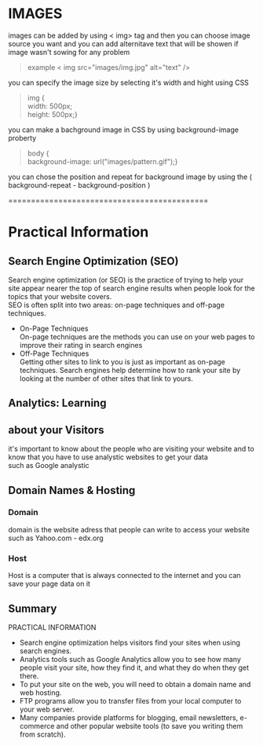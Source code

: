 # IMAGES 

images can be added by using < img> tag and then you can choose image source you want and you can add alternitave text that will be showen if image wasn't sowing for any problem   
> example < img src="images/img.jpg" alt="text" />     


you can specify the image size by selecting it's width and hight using CSS
> img {    
> width: 500px;   
> height: 500px;}    


you can make a bachground image in CSS by using background-image proberty   
> body {   
> background-image: url("images/pattern.gif");}       


you can chose the position and repeat for background image by using  the ( background-repeat - background-position )    


============================================
# Practical Information       
## Search Engine Optimization (SEO)       
Search engine optimization (or SEO) is the practice of trying to help your site appear nearer the top of search engine results
when people look for the topics that your website covers.        
SEO is often split into two areas: on-page techniques and off-page techniques.     
* On-Page Techniques   
On-page techniques are the methods you can use on your
web pages to improve their rating in search engines     
* Off-Page Techniques    
Getting other sites to link to you is just as important as on-page techniques. Search engines help determine how to rank your site by looking at the number of
other sites that link to yours.     
## Analytics: Learning  
## about your Visitors   
it's important to know about the people who are visiting your website and to know that you have to use analystic websites to get your data  
such as Google analystic   
## Domain Names & Hosting    
### Domain   
domain is the website adress that people can write to access your website such as Yahoo.com - edx.org   
### Host  
Host is a computer that is always connected to the internet and you can save your page data on it   





## Summary
PRACTICAL INFORMATION   
* Search engine optimization helps visitors find your
sites when using search engines.     
* Analytics tools such as Google Analytics allow you to
see how many people visit your site, how they find it,
and what they do when they get there.      
* To put your site on the web, you will need to obtain a
domain name and web hosting.    
* FTP programs allow you to transfer files from your
local computer to your web server.      
* Many companies provide platforms for blogging, email
newsletters, e-commerce and other popular website
tools (to save you writing them from scratch).       

